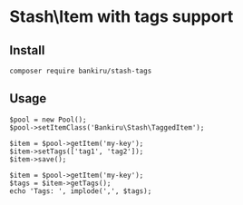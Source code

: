 Stash\Item with tags support
============================

Install
-------

```
composer require bankiru/stash-tags
```

Usage
-----

```
$pool = new Pool();
$pool->setItemClass('Bankiru\Stash\TaggedItem');
```

```
$item = $pool->getItem('my-key');
$item->setTags(['tag1', 'tag2']);
$item->save();
```

```
$item = $pool->getItem('my-key');
$tags = $item->getTags();
echo 'Tags: ', implode(',', $tags);
```
